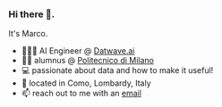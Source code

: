### Hi there 👋.
It's Marco.

- 🧑🏻‍💼 AI Engineer @ [Datwave.ai](https://datwave.ai)
- 👨‍🎓 alumnus @ [Politecnico di Milano](https://polimi.it)
- 💻 passionate about data and how to make it useful!
- 📌 located in Como, Lombardy, Italy
- 📫 reach out to me with an [email](mailto:marcobonalumi.mb+git@gmail.com)

<!--
**MBonalumi/MBonalumi** is a ✨ _special_ ✨ repository because its `README.md` (this file) appears on your GitHub profile.

Here are some ideas to get you started:

- 🔭 I’m currently working on ...
- 🌱 I’m currently learning ...
- 👯 I’m looking to collaborate on ...
- 🤔 I’m looking for help with ...
- 💬 Ask me about ...
- 📫 How to reach me: ...
- 😄 Pronouns: ...
- ⚡ Fun fact: ...
-->
